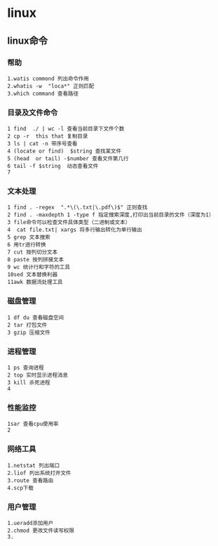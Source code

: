 # linux

## linux命令
### 帮助
	
	1.watis commond 列出命令作用
	2.whatis -w  "loca*" 正则匹配
	3.which command 查看路径
### 目录及文件命令
	
	1 find  ./ | wc -l 查看当前目录下文件个数
	2 cp -r  this that 复制目录
	3 ls | cat -n 带序号查看
	4 (locate or find)  $string 查找某文件
	5 (head  or tail) -$number 查看文件第几行
	6 tail -f $string  动态查看文件
	7 
### 文本处理

	1 find . -regex  ".*\(\.txt|\.pdf\)$" 正则查找
	2 find . -maxdepth 1 -type f 指定搜索深度,打印出当前目录的文件（深度为1）
	3 file命令可以检查文件具体类型（二进制或文本）
	4  cat file.txt| xargs 将多行输出转化为单行输出
	5 grep 文本搜索
	6 用tr进行转换
	7 cut 按列切分文本
	8 paste 按列拼接文本
	9 wc 统计行和字符的工具
	10sed 文本替换利器
	11awk 数据流处理工具
### 磁盘管理

	1 df du 查看磁盘空间
	2 tar 打包文件
	3 gzip 压缩文件
	
### 进程管理
 
 	1 ps 查询进程
 	2 top 实时显示进程消息
 	3 kill 杀死进程
 	4 
 	
### 性能监控

	1sar 查看cpu使用率
	2

### 网络工具

	1.netstat 列出端口
	2.liof 列出系统打开文件
	3.route 查看路由
	4.scp下载
     
### 用户管理

	1.ueradd添加用户
	2.chmod 更改文件读写权限
	3. 

### 